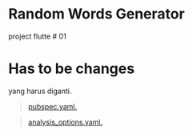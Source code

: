 # Random Words Generator
project flutte # 01

# Has to be changes
yang harus diganti.
> [pubspec.yaml.](https://github.com/abriadm/Random_words_Generator/blob/master/pubspec.yaml)

> [analysis_options.yaml.](https://github.com/abriadm/Random_words_Generator/blob/master/analysis_options.yaml)